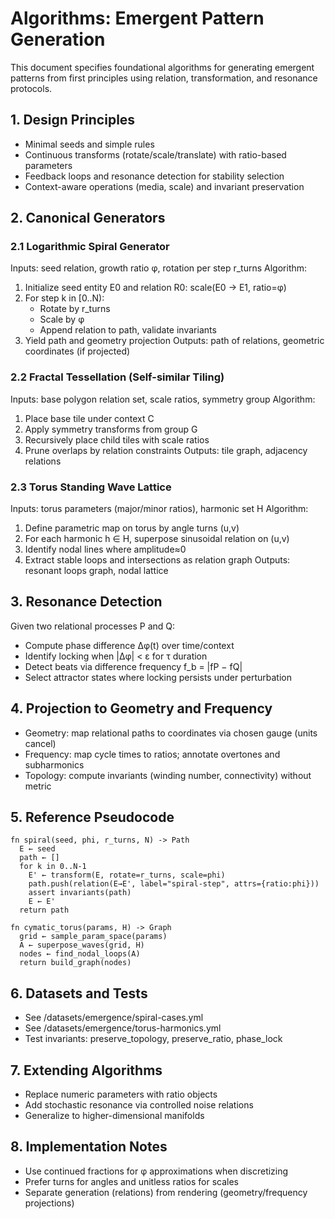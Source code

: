 # Algorithms: Emergent Pattern Generation

This document specifies foundational algorithms for generating emergent patterns from first principles using relation, transformation, and resonance protocols.

## 1. Design Principles
- Minimal seeds and simple rules
- Continuous transforms (rotate/scale/translate) with ratio-based parameters
- Feedback loops and resonance detection for stability selection
- Context-aware operations (media, scale) and invariant preservation

## 2. Canonical Generators

### 2.1 Logarithmic Spiral Generator
Inputs: seed relation, growth ratio φ, rotation per step r_turns
Algorithm:
1) Initialize seed entity E0 and relation R0: scale(E0 → E1, ratio=φ)
2) For step k in [0..N):
   - Rotate by r_turns
   - Scale by φ
   - Append relation to path, validate invariants
3) Yield path and geometry projection
Outputs: path of relations, geometric coordinates (if projected)

### 2.2 Fractal Tessellation (Self-similar Tiling)
Inputs: base polygon relation set, scale ratios, symmetry group
Algorithm:
1) Place base tile under context C
2) Apply symmetry transforms from group G
3) Recursively place child tiles with scale ratios
4) Prune overlaps by relation constraints
Outputs: tile graph, adjacency relations

### 2.3 Torus Standing Wave Lattice
Inputs: torus parameters (major/minor ratios), harmonic set H
Algorithm:
1) Define parametric map on torus by angle turns (u,v)
2) For each harmonic h ∈ H, superpose sinusoidal relation on (u,v)
3) Identify nodal lines where amplitude≈0
4) Extract stable loops and intersections as relation graph
Outputs: resonant loops graph, nodal lattice

## 3. Resonance Detection

Given two relational processes P and Q:
- Compute phase difference Δφ(t) over time/context
- Identify locking when |Δφ| < ε for τ duration
- Detect beats via difference frequency f_b = |fP − fQ|
- Select attractor states where locking persists under perturbation

## 4. Projection to Geometry and Frequency

- Geometry: map relational paths to coordinates via chosen gauge (units cancel)
- Frequency: map cycle times to ratios; annotate overtones and subharmonics
- Topology: compute invariants (winding number, connectivity) without metric

## 5. Reference Pseudocode
```pseudo
fn spiral(seed, phi, r_turns, N) -> Path
  E ← seed
  path ← []
  for k in 0..N-1
    E' ← transform(E, rotate=r_turns, scale=phi)
    path.push(relation(E→E', label="spiral-step", attrs={ratio:phi}))
    assert invariants(path)
    E ← E'
  return path

fn cymatic_torus(params, H) -> Graph
  grid ← sample_param_space(params)
  A ← superpose_waves(grid, H)
  nodes ← find_nodal_loops(A)
  return build_graph(nodes)
```

## 6. Datasets and Tests
- See /datasets/emergence/spiral-cases.yml
- See /datasets/emergence/torus-harmonics.yml
- Test invariants: preserve_topology, preserve_ratio, phase_lock

## 7. Extending Algorithms
- Replace numeric parameters with ratio objects
- Add stochastic resonance via controlled noise relations
- Generalize to higher-dimensional manifolds

## 8. Implementation Notes
- Use continued fractions for φ approximations when discretizing
- Prefer turns for angles and unitless ratios for scales
- Separate generation (relations) from rendering (geometry/frequency projections)
